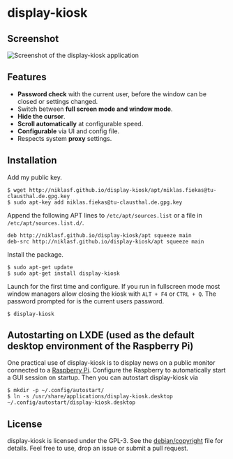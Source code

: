display-kiosk
=============

Screenshot
----------
![Screenshot of the display-kiosk application](http://niklasf.github.io/display-kiosk/screenshot.png)

Features
--------

 - **Password check** with the current user, before the window can be closed or
   settings changed.
 - Switch between **full screen mode and window mode**.
 - **Hide the cursor**.
 - **Scroll automatically** at configurable speed.
 - **Configurable** via UI and config file.
 - Respects system **proxy** settings.

Installation
------------
Add my public key.

```
$ wget http://niklasf.github.io/display-kiosk/apt/niklas.fiekas@tu-clausthal.de.gpg.key
$ sudo apt-key add niklas.fiekas@tu-clausthal.de.gpg.key
```

Append the following APT lines to `/etc/apt/sources.list` or a file in
`/etc/apt/sources.list.d/`.

```
deb http://niklasf.github.io/display-kiosk/apt squeeze main
deb-src http://niklasf.github.io/display-kiosk/apt squeeze main
```

Install the package.

```
$ sudo apt-get update
$ sudo apt-get install display-kiosk
```

Launch for the first time and configure. If you run in fullscreen mode most
window managers allow closing the kiosk with `ALT + F4` or `CTRL + Q`. The
password prompted for is the current users password.

```
$ display-kiosk
```

Autostarting on LXDE (used as the default desktop environment of the Raspberry Pi)
----------------------------------------------------------------------------------
One practical use of display-kiosk is to display news on a public monitor
connected to a [Raspberry Pi](http://www.raspberrypi.org/). Configure the
Raspberry to automatically start a GUI session on startup. Then you can
autostart display-kiosk via

```
$ mkdir -p ~/.config/autostart/
$ ln -s /usr/share/applications/display-kiosk.desktop ~/.config/autostart/display-kiosk.desktop
```

License
-------
display-kiosk is licensed under the GPL-3. See the
[debian/copyright](/debian/copyright) file for details. Feel free to use, drop
an issue or submit a pull request.

